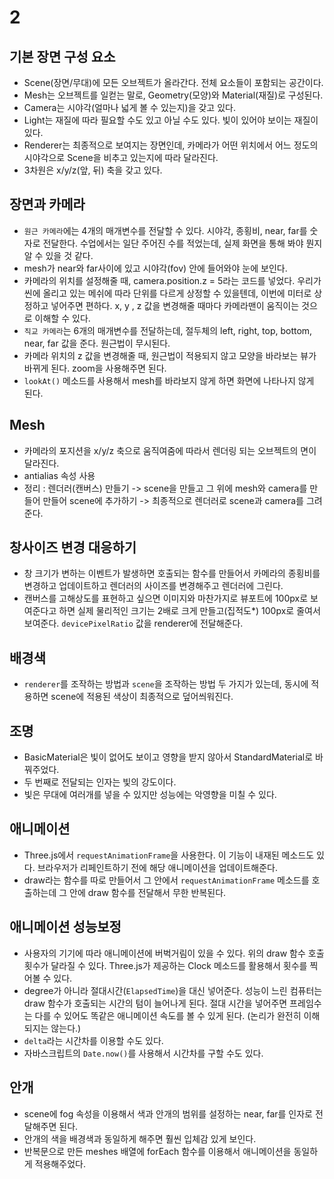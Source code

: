 # 2

## 기본 장면 구성 요소
- Scene(장면/무대)에 모든 오브젝트가 올라간다. 전체 요소들이 포함되는 공간이다.
- Mesh는 오브젝트를 일컫는 말로, Geometry(모양)와 Material(재질)로 구성된다. 
- Camera는 시야각(얼마나 넓게 볼 수 있는지)을 갖고 있다. 
- Light는 재질에 따라 필요할 수도 있고 아닐 수도 있다. 빛이 있어야 보이는 재질이 있다.
- Renderer는 최종적으로 보여지는 장면인데, 카메라가 어떤 위치에서 어느 정도의 시야각으로 Scene을 비추고 있는지에 따라 달라진다.
- 3차원은 x/y/z(앞, 뒤) 축을 갖고 있다. 


## 장면과 카메라
- `원근 카메라`에는 4개의 매개변수를 전달할 수 있다. 시야각, 종횡비, near, far를 숫자로 전달한다. 수업에서는 일단 주어진 수를 적었는데, 실제 화면을 통해 봐야 뭔지 알 수 있을 것 같다. 
- mesh가 near와 far사이에 있고 시야각(fov) 안에 들어와야 눈에 보인다.
- 카메라의 위치를 설정해줄 때, camera.position.z = 5라는 코드를 넣었다. 우리가 씬에 올리고 있는 메쉬에 따라 단위를 다르게 상정할 수 있을텐데, 이번에 미터로 상정하고 넣어주면 편하다. x, y , z 값을 변경해줄 때마다 카메라맨이 움직이는 것으로 이해할 수 있다.
- `직교 카메라`는 6개의 매개변수를 전달하는데, 절두체의 left, right, top, bottom, near, far 값을 준다. 원근법이 무시된다.
- 카메라 위치의 z 값을 변경해줄 때, 원근법이 적용되지 않고 모양을 바라보는 뷰가 바뀌게 된다. zoom을 사용해주면 된다.
- `lookAt()` 메소드를 사용해서 mesh를 바라보지 않게 하면 화면에 나타나지 않게 된다.



## Mesh
- 카메라의 포지션을 x/y/z 축으로 움직여줌에 따라서 렌더링 되는 오브젝트의 면이 달라진다.
- antialias 속성 사용
- 정리 : 렌더러(캔버스) 만들기 -> scene을 만들고 그 위에 mesh와 camera를 만들어 만들어 scene에 추가하기 -> 최종적으로 렌더러로 scene과 camera를 그려준다.

## 창사이즈 변경 대응하기
- 창 크기가 변하는 이벤트가 발생하면 호출되는 함수를 만들어서 카메라의 종횡비를 변경하고 업데이트하고 렌더러의 사이즈를 변경해주고 렌더러에 그린다.
- 캔버스를 고해상도를 표현하고 싶으면 이미지와 마찬가지로 뷰포트에 100px로 보여준다고 하면 실제 물리적인 크기는 2배로 크게 만들고(집적도*) 100px로 줄여서 보여준다. `devicePixelRatio` 값을 renderer에 전달해준다. 

## 배경색
- `renderer`를 조작하는 방법과 `scene`을 조작하는 방법 두 가지가 있는데, 동시에 적용하면 scene에 적용된 색상이 최종적으로 덮어씌워진다.

## 조명
- BasicMaterial은 빛이 없어도 보이고 영향을 받지 않아서 StandardMaterial로 바꿔주었다.
- 두 번째로 전달되는 인자는 빛의 강도이다.
- 빛은 무대에 여러개를 넣을 수 있지만 성능에는 악영향을 미칠 수 있다.

## 애니메이션
- Three.js에서 `requestAnimationFrame`을 사용한다. 이 기능이 내재된 메소드도 있다. 브라우저가 리페인트하기 전에 해당 애니메이션을 업데이트해준다.
- draw라는 함수를 따로 만들어서 그 안에서 `requestAnimationFrame` 메소드를 호출하는데 그 안에 draw 함수를 전달해서 무한 반복된다.

## 애니메이션 성능보정
- 사용자의 기기에 따라 애니메이션에 버벅거림이 있을 수 있다. 위의 draw 함수 호출 횟수가 달라질 수 있다. Three.js가 제공하는 Clock 메소드를 활용해서 횟수를 찍어볼 수 있다.
- degree가 아니라 절대시간(`ElapsedTime`)을 대신 넣어준다. 성능이 느린 컴퓨터는 draw 함수가 호출되는 시간의 텀이 늘어나게 된다. 절대 시간을 넣어주면 프레임수는 다를 수 있어도 똑같은 애니메이션 속도를 볼 수 있게 된다. (논리가 완전히 이해되지는 않는다.)
- `delta`라는 시간차를 이용할 수도 있다.
- 자바스크립트의 `Date.now()`를 사용해서 시간차를 구할 수도 있다. 

## 안개 
- scene에 fog 속성을 이용해서 색과 안개의 범위를 설정하는 near, far를 인자로 전달해주면 된다.
- 안개의 색을 배경색과 동일하게 해주면 훨씬 입체감 있게 보인다.
- 반복문으로 만든 meshes 배열에 forEach 함수를 이용해서 애니메이션을 동일하게 적용해주었다.